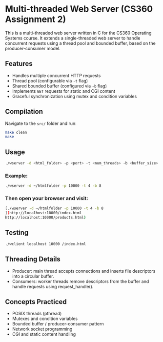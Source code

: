 # Multi-threaded Web Server (CS360 Assignment 2)

This is a multi-threaded web server written in C for the CS360 Operating Systems course. It extends a single-threaded web server to handle concurrent requests using a thread pool and bounded buffer, based on the producer-consumer model.

## Features

- Handles multiple concurrent HTTP requests
- Thread pool (configurable via `-t` flag)
- Shared bounded buffer (configured via `-b` flag)
- Implements `GET` requests for static and CGI content
- Graceful synchronization using mutex and condition variables

## Compilation

Navigate to the `src/` folder and run:

```bash
make clean
make
```

## Usage

```bash
./wserver -d <html_folder> -p <port> -t <num_threads> -b <buffer_size>
```

### Example:

```bash
./wserver -d ~/htmlfolder -p 10000 -t 4 -b 8
```

### Then open your browser and visit:

```bash
[./wserver -d ~/htmlfolder -p 10000 -t 4 -b 8
](http://localhost:10000/index.html
http://localhost:10000/products.html)
```

## Testing
```bash
./wclient localhost 10000 /index.html
```

## Threading Details

- Producer: main thread accepts connections and inserts file descriptors into a circular buffer.
- Consumers: worker threads remove descriptors from the buffer and handle requests using request_handle().

## Concepts Practiced

- POSIX threads (pthread)
- Mutexes and condition variables
- Bounded buffer / producer-consumer pattern
- Network socket programming
- CGI and static content handling
